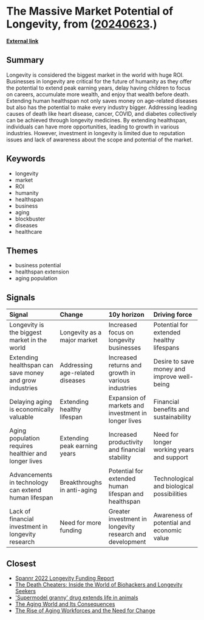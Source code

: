# __The Massive Market Potential of Longevity__, from ([20240623](https://kghosh.substack.com/p/20240623).)

__[External link](https://www.nfx.com/post/business-case-for-longevity)__



## Summary

Longevity is considered the biggest market in the world with huge ROI. Businesses in longevity are critical for the future of humanity as they offer the potential to extend peak earning years, delay having children to focus on careers, accumulate more wealth, and enjoy that wealth before death. Extending human healthspan not only saves money on age-related diseases but also has the potential to make every industry bigger. Addressing leading causes of death like heart disease, cancer, COVID, and diabetes collectively can be achieved through longevity medicines. By extending healthspan, individuals can have more opportunities, leading to growth in various industries. However, investment in longevity is limited due to reputation issues and lack of awareness about the scope and potential of the market.

## Keywords

* longevity
* market
* ROI
* humanity
* healthspan
* business
* aging
* blockbuster
* diseases
* healthcare

## Themes

* business potential
* healthspan extension
* aging population

## Signals

| Signal                                                  | Change                          | 10y horizon                                              | Driving force                               |
|:--------------------------------------------------------|:--------------------------------|:---------------------------------------------------------|:--------------------------------------------|
| Longevity is the biggest market in the world            | Longevity as a major market     | Increased focus on longevity businesses                  | Potential for extended healthy lifespans    |
| Extending healthspan can save money and grow industries | Addressing age-related diseases | Increased returns and growth in various industries       | Desire to save money and improve well-being |
| Delaying aging is economically valuable                 | Extending healthy lifespan      | Expansion of markets and investment in longer lives      | Financial benefits and sustainability       |
| Aging population requires healthier and longer lives    | Extending peak earning years    | Increased productivity and financial stability           | Need for longer working years and support   |
| Advancements in technology can extend human lifespan    | Breakthroughs in anti-aging     | Potential for extended human lifespan and healthspan     | Technological and biological possibilities  |
| Lack of financial investment in longevity research      | Need for more funding           | Greater investment in longevity research and development | Awareness of potential and economic value   |

## Closest

* [Spannr 2022 Longevity Funding Report](cf3c921bb1bef1b55c7d67ea712f9a1b)
* [The Death Cheaters: Inside the World of Biohackers and Longevity Seekers](1877ad2c0ed4b7803dde21574102284a)
* ['Supermodel granny' drug extends life in animals](17a5cfb6b6173750c7fed952770cb29a)
* [The Aging World and Its Consequences](a8bf5109e22909dfe327db0ee8f3853d)
* [The Rise of Aging Workforces and the Need for Change](73f1352a504ec78d7c92fa6f9b7c6922)